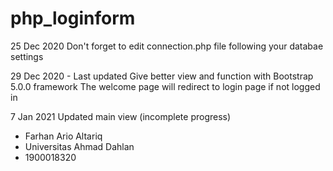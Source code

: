 # php_loginform
25 Dec 2020 
Don't forget to edit connection.php file following your databae settings

29 Dec 2020 - Last updated
Give better view and function with Bootstrap 5.0.0 framework
The welcome page will redirect to login page if not logged in

7 Jan 2021
Updated main view (incomplete progress)

- Farhan Ario Altariq
- Universitas Ahmad Dahlan
- 1900018320
